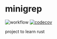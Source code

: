 # minigrep
![workflow](https://github.com/ttxs69/crc_file/actions/workflows/rust.yml/badge.svg)
[![codecov](https://codecov.io/gh/ttxs69/crc_file/branch/main/graph/badge.svg?token=P8QMZZUR7Z)](https://codecov.io/gh/ttxs69/crc_file)

project to learn rust